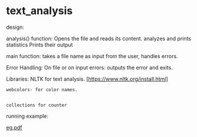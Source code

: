 # text_analysis


design:

analysis() function:
    Opens the file and reads its content.
    analyzes and prints statistics
    Prints their output


main function:
    takes a file name as input from the user,
    handles errors.


Error Handling:
    On file or on input errors: outputs the error and exits.



Libraries:
    NLTK for text analysis.  [https://www.nltk.org/install.html]
    
    
    webcolors- for color names.
    
    
    collections for counter

running example:


[eg.pdf](https://github.com/EfratKenig/text_analysis/files/7533972/eg.pdf)
